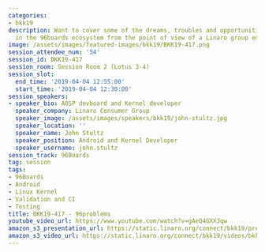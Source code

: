 ```yaml
---
categories:
- bkk19
description: Want to cover some of the dreams, troubles and opportunities for improvement
  in the 96boards ecosystem from the point of view of a Linaro group engineer.
image: /assets/images/featured-images/bkk19/BKK19-417.png
session_attendee_num: '54'
session_id: BKK19-417
session_room: Session Room 2 (Lotus 3-4)
session_slot:
  end_time: '2019-04-04 12:55:00'
  start_time: '2019-04-04 12:30:00'
session_speakers:
- speaker_bio: AOSP devboard and Kernel developer
  speaker_company: Linaro Consumer Group
  speaker_image: /assets/images/speakers/bkk19/john-stultz.jpg
  speaker_location: ''
  speaker_name: John Stultz
  speaker_position: Android and Kernel Developer
  speaker_username: john.stultz
session_track: 96Boards
tag: session
tags:
- 96Boards
- Android
- Linux Kernel
- Validation and CI
- Testing
title: BKK19-417 - 96problems
youtube_video_url: https://www.youtube.com/watch?v=gAeQ4GXX3qw
amazon_s3_presentation_url: https://static.linaro.org/connect/bkk19/presentations/bkk19-417.pdf
amazon_s3_video_url: https://static.linaro.org/connect/bkk19/videos/bkk19-417.mp4
---
```

